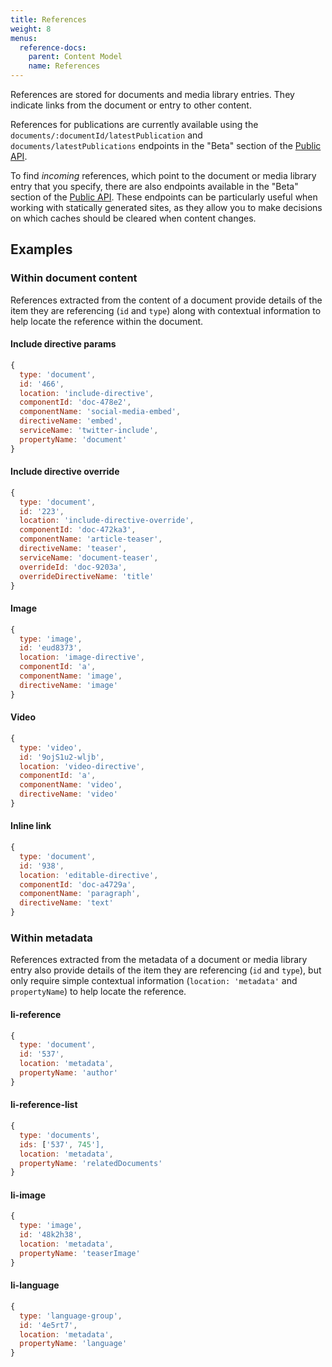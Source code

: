 ```yaml
---
title: References
weight: 8
menus:
  reference-docs:
    parent: Content Model
    name: References
---
```


References are stored for documents and media library entries. They indicate links from the document or entry to other content.

References for publications are currently available using the `documents/:documentId/latestPublication` and `documents/latestPublications` endpoints in the "Beta" section of the [Public API](https://edit.livingdocs.io/public-api).

To find *incoming* references, which point to the document or media library entry that you specify, there are also endpoints available in the "Beta" section of the [Public API](https://edit.livingdocs.io/public-api). These endpoints can be particularly useful when working with statically generated sites, as they allow you to make decisions on which caches should be cleared when content changes.

## Examples

### Within document content

References extracted from the content of a document provide details of the item they are referencing (`id` and `type`) along with contextual information to help locate the reference within the document.

#### Include directive params

```js
{
  type: 'document',
  id: '466',
  location: 'include-directive',
  componentId: 'doc-478e2',
  componentName: 'social-media-embed',
  directiveName: 'embed',
  serviceName: 'twitter-include',
  propertyName: 'document'
}
```

#### Include directive override

```js
{
  type: 'document',
  id: '223',
  location: 'include-directive-override',
  componentId: 'doc-472ka3',
  componentName: 'article-teaser',
  directiveName: 'teaser',
  serviceName: 'document-teaser',
  overrideId: 'doc-9203a',
  overrideDirectiveName: 'title'
}
```

#### Image

```js
{
  type: 'image',
  id: 'eud8373',
  location: 'image-directive',
  componentId: 'a',
  componentName: 'image',
  directiveName: 'image'
}
```

#### Video

```js
{
  type: 'video',
  id: '9ojS1u2-wljb',
  location: 'video-directive',
  componentId: 'a',
  componentName: 'video',
  directiveName: 'video'
}
```

#### Inline link

```js
{
  type: 'document',
  id: '938',
  location: 'editable-directive',
  componentId: 'doc-a4729a',
  componentName: 'paragraph',
  directiveName: 'text'
}
```

### Within metadata

References extracted from the metadata of a document or media library entry also provide details of the item they are referencing (`id` and `type`), but only require simple contextual information (`location: 'metadata'` and `propertyName`) to help locate the reference.

#### li-reference

```js
{
  type: 'document',
  id: '537',
  location: 'metadata',
  propertyName: 'author'
}
```

#### li-reference-list

```js
{
  type: 'documents',
  ids: ['537', 745'],
  location: 'metadata',
  propertyName: 'relatedDocuments'
}
```

#### li-image

```js
{
  type: 'image',
  id: '48k2h38',
  location: 'metadata',
  propertyName: 'teaserImage'
}
```

#### li-language

```js
{
  type: 'language-group',
  id: '4e5rt7',
  location: 'metadata',
  propertyName: 'language'
}
```
